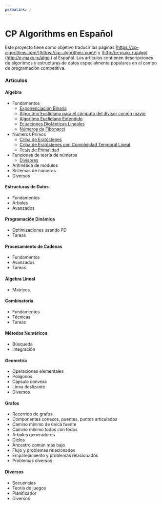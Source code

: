 ```yaml
---
permalink: /
---
```



# CP Algorithms en Español

Este proyecto tiene como objetivo traducir las páginas [https://cp-algorithms.com/](https://cp-algorithms.com/) y [http://e-maxx.ru/algo](http://e-maxx.ru/algo ) al Español. Los artículos contienen descripciones de algoritmos y estructuras
de datos especialmente populares en el campo de programación competitiva.

### Artículos

#### Algebra

* Fundamentos
  * [Exponenciación Binaria](./algebra/fundamentos/exponenciacion-binaria.md)
  * [Algoritmo Euclidiano para el cómputo del divisor común mayor](./algebra/fundamentos/algoritmo-euclidiano.md)
  * [Algoritmo Euclidiano Extendido](./algebra/fundamentos/algoritmo-euclidiano-extendido.md)
  * [Ecuaciones Diofánticas Lineales](./algebra/fundamentos/ecuaciones-diofanticas-lineales.md)
  * [Números de Fibonacci](./algebra/fundamentos/numeros-de-fibonacci.md)
* Números Primos
  * [Criba de Eratóstenes](./algebra/primos/criba-de-eratostenes.md)
  * [Criba de Eratóstenes con Complejidad Temporal Lineal](./algebra/primos/criba-de-eratostenes-lineal.md)
  * [Tests de Primalidad](./algebra/primos/tests-de-primalidad.md)
* Funciones de teoría de números
  * [Divisores](./algebra/teoria-de-numeros/divisores.md)
* Aritmética de módulos
* Sistemas de números
* Diversos

#### Estructuras de Datos

* Fundamentos
* Árboles
* Avanzados

#### Programación Dinámica

* Optimizaciones usando PD
* Tareas

#### Procesamiento de Cadenas

* Fundamentos
* Avanzados
* Tareas

#### Álgebra Lineal

* Matrices

#### Combinatoria

* Fundamentos
* Técnicas
* Tareas

#### Métodos Numéricos

* Búsqueda
* Integración

#### Geometría

* Operaciones elementales
* Polígonos
* Cápsula convexa
* Línea deslizante
* Diversos

#### Grafos

* Recorrido de grafos
* Componentes conexos, puentes, puntos articulados
* Camino mínimo de única fuente
* Camino mínimo todos con todos
* Árboles generadores
* Ciclos
* Ancestro común más bajo
* Flujo y problemas relacionados
* Emparejamiento y problemas relacionados
* Problemas diversos

#### Diversos

* Secuencias
* Teoría de juegos
* Planificador
* Diversos

